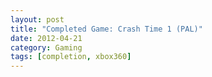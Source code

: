```yaml
---
layout: post
title: "Completed Game: Crash Time 1 (PAL)"
date: 2012-04-21
category: Gaming
tags: [completion, xbox360]
---
```

